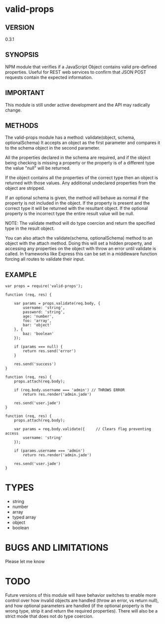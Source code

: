 valid-props
===========

## VERSION
0.3.1

## SYNOPSIS
NPM module that verifies if a JavaScript Object contains valid pre-defined properties. Useful for REST web services to confirm that JSON POST requests contain the expected information.

## IMPORTANT
This module is still under active development and the API may radically change.

## METHODS
The valid-props module has a method: validate(object, schema, optionalSchema)
It accepts an object as the first parameter and compares it to the schema object in the second parameter.

All the properties declared in the schema are required, and if the object being checking is missing a property or the property is of a different type the value "null" will be returned.

If the object contains all the properties of the correct type then an object is returned with those values. Any additional undeclared properties from the object are stripped.

If an optional schema is given, the method will behave as normal if the property is not included in the object. If the property is present and the correct type it will be returned with the resultant object. If the optional property is the incorrect type the entire result value will be null.

NOTE: The validate method will do type coercion and return the specified type in the result object.

You can also attach the validate(schema, optionalSchema) method to an object with the attach method. Doing this will set a hidden property, and accessing any properties on the object with throw an error until validate is called. In frameworks like Express this can be set in a middleware function forcing all routes to validate their input.

## EXAMPLE

    var props = require('valid-props');

    function (req, res) {

        var params = props.validate(req.body, {
            username: 'string',
            password: 'string',
            age: 'number',
            foo: 'array',
            bar: 'object'
        }, {
            baz: 'boolean'
        });

        if (params === null) {
            return res.send('error')
        }

        res.send('success')
    }

    function (req, res) {
        props.attach(req.body);

        if (req.body.username === 'admin') // THROWS ERROR
            return res.render('admin.jade')

        res.send('user.jade')
    }

    function (req, res) {
        props.attach(req.body);

        var params = req.body.validate({     // Clears flag preventing access
            username: 'string'
        });

        if (params.username === 'admin')
            return res.render('admin.jade')

        res.send('user.jade')
    }

# TYPES
- string
- number
- array
- typed array
- object
- boolean

# BUGS AND LIMITATIONS
Please let me know

# TODO
Future versions of this module will have behavior switches to enable more control over how invalid objects are handled (throw an error, vs return null), and how optional parameters are handled (if the optional property is the wrong type, strip it and return the required properties). There will also be a strict mode that does not do type coercion.
